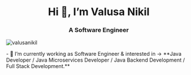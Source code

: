 <h1 align="center">Hi 👋, I’m Valusa Nikil</h1>

<!--
**valusanikil/valusanikil** is a ✨ _special_ ✨ repository because its `README.md` (this file) appears on your GitHub profile.-->
<h3 align="center">A Software Engineer</h3>
<p align="left"> <img src="https://komarev.com/ghpvc/?username=valusanikil&label=Profile%20views&color=0e75b6&style=flat" alt="valusanikil" /> </p>
- 🔭 I’m currently working as Software Engineer & interested in -> **Java Developer / Java Microservices Developer / Java Backend Development / Full Stack Development.**
